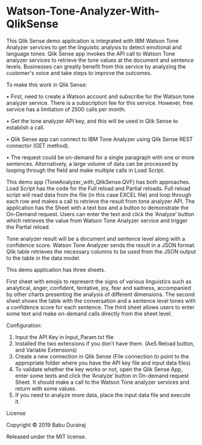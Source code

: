 # Watson-Tone-Analyzer-With-QlikSense
This Qlik Sense demo application is integrated with IBM Watson Tone Analyzer services to get the linguistic analysis to detect emotional and language tones. Qlik Sense app invokes the API call to Watson Tone analyzer services to retrieve the tone values at the document and sentence levels. Businesses can greatly benefit from this service by analyzing the customer's voice and take steps to improve the outcomes.

To make this work in Qlik Sense: 

•	First, need to create a Watson account and subscribe for the Watson tone analyzer service. There is a subscription fee for this service. However, free service has a limitation of 2500 calls per month. 

•	Get the tone analyzer API key, and this will be used in Qlik Sense to establish a call.

•	Qlik Sense app can connect to IBM Tone Analyzer using Qlik Sense REST connector (GET method). 

•	The request could be on-demand for a single paragraph with one or more sentences. Alternatively, a large volume of data can be processed by looping through the field and make multiple calls in Load Script.

This demo app (ToneAnalyzer_with_QlikSense.QVF) has both approaches. Load Script has the code for the Full reload and Partial reloads. Full reload script will read data from the file (in this case EXCEL file) and loop through each row and makes a call to retrieve the result from tone analyzer API. The application has the Sheet with a text box and a button to demonstrate the On-Demand request. Users can enter the text and click the ‘Analyze’ button which retrieves the value from Watson Tone Analyzer service and trigger the Partial reload.

Tone analyzer result will be a document and sentence level along with a confidence score. Watson Tone Analyzer sends the result in a JSON format. Qlik table retrieves the necessary columns to be used from the JSON output to the table in the data model.

This demo application has three sheets. 

First sheet with emojis to represent the signs of various linguistics such as analytical, anger, confident, tentative, joy, fear and sadness, accompanied by other charts presenting the analysis of different dimensions.
The second sheet shows the table with the conversation and a sentence level tones with a confidence score for each sentence. The third sheet allows users to enter some text and make on-demand calls directly from the sheet level.

Configuration: 
1)	Input the API Key in Input_Param.txt file
2)  Installed the two extensions if you don't have them. (AeS Reload button,  and Variable Extensions)
3)  Create a new connection in Qlik Sense (File connection to point to the appropriate folder where you have the API key file and input data files)
4)	To validate whether the key works or not, open the Qlik Sense App, enter some texts and click the ‘Analyze’ button in On-demand request Sheet. It should make a call to the Watson Tone analyzer services and return with some values.
5)	If you need to analyze more data, place the input data file and execute it.

License 

Copyright © 2019 Babu Durairaj 

Released under the MIT license.
